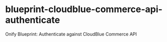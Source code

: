 # blueprint-cloudblue-commerce-api-authenticate
Onify Blueprint: Authenticate against CloudBlue Commerce API
